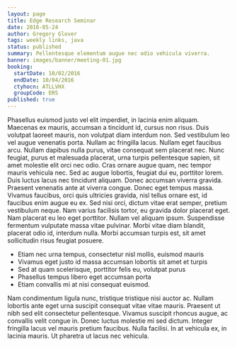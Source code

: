 ```yaml
---
layout: page
title: Edge Research Seminar
date: 2016-05-24
author: Gregory Glover
tags: weekly links, java
status: published
summary: Pellentesque elementum augue nec odio vehicula viverra.
banner: images/banner/meeting-01.jpg
booking:
  startDate: 10/02/2016
  endDate: 10/04/2016
  ctyhocn: ATLLVHX
  groupCode: ERS
published: true
---
```

Phasellus euismod justo vel elit imperdiet, in lacinia enim aliquam. Maecenas ex mauris, accumsan a tincidunt id, cursus non risus. Duis volutpat laoreet mauris, non volutpat diam interdum non. Sed vestibulum leo vel augue venenatis porta. Nullam ac fringilla lacus. Nullam eget faucibus arcu. Nullam dapibus nulla purus, vitae consequat sem placerat nec. Nunc feugiat, purus et malesuada placerat, urna turpis pellentesque sapien, sit amet molestie elit orci nec odio. Cras ornare augue quam, nec tempor mauris vehicula nec.
Sed ac augue lobortis, feugiat dui eu, porttitor lorem. Duis luctus lacus nec tincidunt aliquam. Donec accumsan viverra gravida. Praesent venenatis ante at viverra congue. Donec eget tempus massa. Vivamus faucibus, orci quis ultricies gravida, nisl tellus ornare est, id faucibus enim augue eu ex. Sed nisi orci, dictum vitae erat semper, pretium vestibulum neque. Nam varius facilisis tortor, eu gravida dolor placerat eget. Nam placerat eu leo eget porttitor. Nullam vel aliquam ipsum. Suspendisse fermentum vulputate massa vitae pulvinar. Morbi vitae diam blandit, placerat odio id, interdum nulla. Morbi accumsan turpis est, sit amet sollicitudin risus feugiat posuere.

* Etiam nec urna tempus, consectetur nisl mollis, euismod mauris
* Vivamus eget justo id massa accumsan lobortis sit amet et turpis
* Sed at quam scelerisque, porttitor felis eu, volutpat purus
* Phasellus tempus libero eget accumsan porta
* Etiam convallis mi at nisi consequat euismod.

Nam condimentum ligula nunc, tristique tristique nisi auctor ac. Nullam lobortis ante eget urna suscipit consequat vitae vitae mauris. Praesent ut nibh sed elit consectetur pellentesque. Vivamus suscipit rhoncus augue, ac convallis velit congue in. Donec luctus molestie mi sed dictum. Integer fringilla lacus vel mauris pretium faucibus. Nulla facilisi. In at vehicula ex, in lacinia mauris. Ut pharetra ut lacus nec vehicula.
